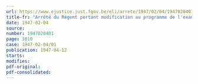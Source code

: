 ```yaml
---
url: https://www.ejustice.just.fgov.be/eli/arrete/1947/02/04/1947020401/justel
title-fr: "Arrêté du Régent portant modification au programme de l'examen pour le licencié en sciences physiques ou mathématiques ou l'ingénieur civil qui désire devenir licencié en sciences commerciales"
date: 1947-02-04
source:
number: 1947020401
page: 3810
case: 1947-02-04/01
publication: 1947-04-12
starts:
modifies:
pdf-original:
pdf-consolidated:
---
```


